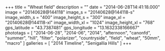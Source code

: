 +++
title = "Wheat field"
description = ""
date = "2014-06-28T14:41:18.000"
image = "20140628@144118"
image_s = "20140628@144118-s"
image_width_s = "400"
image_height_s = "300"
image_xl = "20140628@144118-xl"
image_width_xl = "1024"
image_height_xl = "768"
gps_latitude = "43.7387481"
gps_longitude = "13.1632338166667"
phototags = [ "2014-06-28", "2014-06", "2014", "afternoon", "canonfd", "summer", "hill", "filter", "polarizer", "countryside", "field", "wheat", "50mm", "macro" ]
galleries = [ "2014 Timeline", "Senigallia Hills" ]
+++
